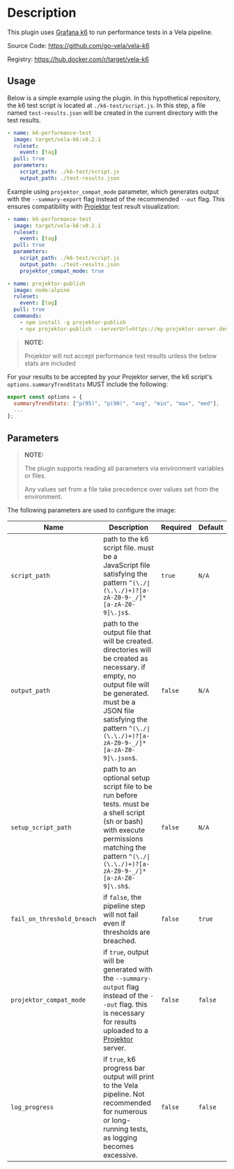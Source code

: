 # Description

This plugin uses [Grafana k6](https://k6.io/) to run performance tests in a Vela pipeline.

Source Code: <https://github.com/go-vela/vela-k6>

Registry: <https://hub.docker.com/r/target/vela-k6>

## Usage

Below is a simple example using the plugin. In this hypothetical repository, the k6 test script is located at `./k6-test/script.js`. In this step, a file named `test-results.json` will be created in the current directory with the test results.

```yaml
- name: k6-performance-test
  image: target/vela-k6:v0.2.1
  ruleset:
    event: [tag]
  pull: true
  parameters:
    script_path: ./k6-test/script.js
    output_path: ./test-results.json
```

Example using `projektor_compat_mode` parameter, which generates output with the `--summary-export` flag instead of the recommended `--out` flag. This ensures compatibility with [Projektor](https://projektor.dev/) test result visualization:

```yaml
- name: k6-performance-test
  image: target/vela-k6:v0.2.1
  ruleset:
    event: [tag]
  pull: true
  parameters:
    script_path: ./k6-test/script.js
    output_path: ./test-results.json
    projektor_compat_mode: true

- name: projektor-publish
  image: node:alpine
  ruleset:
    event: [tag]
  pull: true
  commands:
    - npm install -g projektor-publish
    - npx projektor-publish --serverUrl=https://my-projektor-server.dev --performance="./test-results.json"
```

> **NOTE:**
>
> Projektor will not accept performance test results unless the below stats are included

For your results to be accepted by your Projektor server, the k6 script's `options.summaryTrendStats` MUST include the following:

```js
export const options = {
  summaryTrendStats: ["p(95)", "p(90)", "avg", "min", "max", "med"],
  ...
};
```

## Parameters

> **NOTE:**
>
> The plugin supports reading all parameters via environment variables or files.
>
> Any values set from a file take precedence over values set from the environment.

The following parameters are used to configure the image:

| Name                       | Description                                                                                                                                                                                                                          | Required | Default |
| -------------------------- | ------------------------------------------------------------------------------------------------------------------------------------------------------------------------------------------------------------------------------------ | -------- | ------- |
| `script_path`              | path to the k6 script file. must be a JavaScript file satisfying the pattern `^(\./\|(\.\./)+)?[a-zA-Z0-9-_/]*[a-zA-Z0-9]\.js$`.                                                                                                     | `true`   | `N/A`   |
| `output_path`              | path to the output file that will be created. directories will be created as necessary. if empty, no output file will be generated. must be a JSON file satisfying the pattern `^(\./\|(\.\./)+)?[a-zA-Z0-9-_/]*[a-zA-Z0-9]\.json$`. | `false`  | `N/A`   |
| `setup_script_path`        | path to an optional setup script file to be run before tests. must be a shell script (sh or bash) with execute permissions matching the pattern `^(\./\|(\.\./)+)?[a-zA-Z0-9-_/]*[a-zA-Z0-9]\.sh$`.                                  | `false`  | `N/A`   |
| `fail_on_threshold_breach` | if `false`, the pipeline step will not fail even if thresholds are breached.                                                                                                                                                         | `false`  | `true`  |
| `projektor_compat_mode`    | if `true`, output will be generated with the `--summary-output` flag instead of the `--out` flag. this is necessary for results uploaded to a [Projektor](https://projektor.dev/) server.                                            | `false`  | `false` |
| `log_progress`             | if `true`, k6 progress bar output will print to the Vela pipeline. Not recommended for numerous or long-running tests, as logging becomes excessive.                                                                                 | `false`  | `false` |
